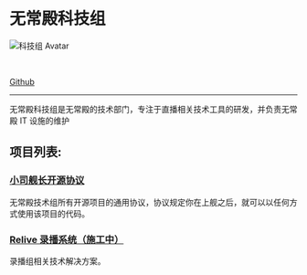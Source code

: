 # 无常殿科技组

![科技组 Avatar](./assets/avatar.png)

<br>

[Github](https://github.com/anitya-tech)

---

无常殿科技组是无常殿的技术部门，专注于直播相关技术工具的研发，并负责无常殿 IT 设施的维护

## 项目列表:

### [小司舰长开源协议 ](projects/tcpl/README.md)

无常殿技术组所有开源项目的通用协议，协议规定你在<BiliUser room=14846654 name=小司直播间 />上舰之后，就可以以任何方式使用该项目的代码。

### [Relive 录播系统（施工中）](projects/relive/README.md)

录播组相关技术解决方案。
